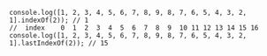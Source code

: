     console.log([1, 2, 3, 4, 5, 6, 7, 8, 9, 8, 7, 6, 5, 4, 3, 2, 1].indexOf(2)); // 1
    //  index    0  1  2  3  4  5  6  7  8  9  10 11 12 13 14 15 16
    console.log([1, 2, 3, 4, 5, 6, 7, 8, 9, 8, 7, 6, 5, 4, 3, 2, 1].lastIndexOf(2)); // 15

